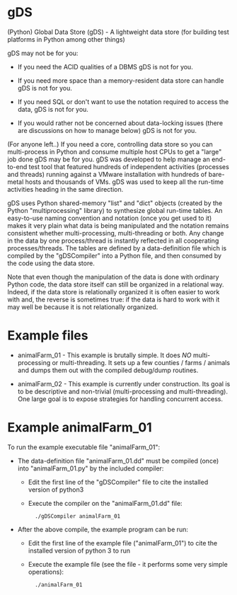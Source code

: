 # gDS

(Python) Global Data Store (gDS) - A lightweight data store (for building test platforms in Python among other things)

gDS may not be for you:

* If you need the ACID qualities of a DBMS gDS is not for you.
    
* If you need more space than a memory-resident data store can handle gDS is not for you.

* If you need SQL or don't want to use the notation required to access the data, gDS is not for you.
    
* If you would rather not be concerned about data-locking issues (there are discussions on how to manage below) gDS is not for you.
    
(For anyone left..) If you need a core, controlling data store so you can multi-process in Python and consume multiple host CPUs to 
get a "large" job done gDS may be for you. gDS was developed to help manage an end-to-end test tool that featured hundreds of 
independent activities (processes and threads) running against a VMware installation with hundreds of bare-metal hosts and thousands 
of VMs. gDS was used to keep all the run-time activities heading in the same direction.

gDS uses Python shared-memory "list" and "dict" objects (created by the Python "multiprocessing" library) to synthesize global 
run-time tables. An easy-to-use naming convention and notation (once you get used to it) makes it very plain what data is being 
manipulated and the notation remains consistent whether multi-processing, multi-threading or both. Any change in the data by one 
process/thread is instantly reflected in all cooperating processes/threads. The tables are defined by a data-definition file which 
is compiled by the "gDSCompiler" into a Python file, and then consumed by the code using the data store.

Note that even though the manipulation of the data is done with ordinary Python code, the data store itself can still be organized in a
relational way. Indeed, if the data store is relationally organized it is often easier to work with and, the reverse is sometimes true: if
the data is hard to work with it may well be because it is not relationally organized.

Example files
=============

* animalFarm_01 - This example is brutally simple. It does *NO* multi-processing or multi-threading. It sets up a few counties / 
        farms / animals and dumps them out with the compiled debug/dump routines.

* animalFarm_02 - This example is currently under construction. Its goal is to be descriptive and non-trivial (multi-processing 
        and multi-threading). One large goal is to expose strategies for handling concurrent access.

Example animalFarm_01
=====================

To run the example executable file "animalFarm_01":

* The data-definition file "animalFarm_01.dd" must be compiled (once) into "animalFarm_01.py" by the included compiler:

    * Edit the first line of the "gDSCompiler" file to cite the installed version of python3

    * Execute the compiler on the "animalFarm_01.dd" file:
        
            ./gDSCompiler animalFarm_01
        
* After the above compile, the example program can be run:

    * Edit the first line of the example file ("animalFarm_01") to cite the installed version of python 3 to run

    * Execute the example file (see the file - it performs some very simple operations):
        
            ./animalFarm_01
